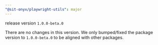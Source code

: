 ```yaml
---
"@sit-onyx/playwright-utils": major
---
```


release version `1.0.0-beta.0`

There are no changes in this version. We only bumped/fixed the package version to `1.0.0-beta.0` to be aligned with other packages.
